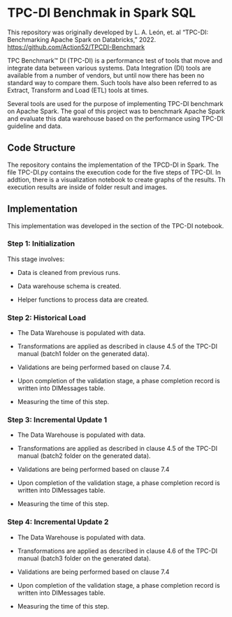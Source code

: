 # TPC-DI Benchmak in Spark SQL

This repository was originally developed by L. A. León, et. al “TPC-DI: Benchmarking Apache Spark on Databricks,” 2022. https://github.com/Action52/TPCDI-Benchmark

TPC Benchmark™ DI (TPC-DI) is a performance test of tools that move and integrate data between various systems. Data Integration (DI) tools are available from a number of vendors, but until now there has been no standard way to compare them. Such tools have also been referred to as Extract, Transform and Load (ETL) tools at times. 

Several tools are used for the purpose of implementing TPC-DI benchmark on Apache Spark. The goal of this project was to benchmark Apache Spark and evaluate this data warehouse based on the performance using TPC-DI guideline and data.

## Code Structure

The repository contains the implementation of the TPCD-DI in Spark. The file TPC-DI.py contains the execution code for the five steps of TPC-DI. In addtion, there is a visualization notebook to create graphs of the results. Th execution results are inside of folder result and images.

## Implementation

This implementation was developed in the section of the TPC-DI notebook.

### Step 1: Initialization 

This stage involves: 

- Data is cleaned from previous runs. 

- Data warehouse schema is created. 

- Helper functions to process data are created.


### Step 2: Historical Load 

- The Data Warehouse is populated with data. 

- Transformations are applied as described in clause 4.5 of the TPC-DI manual (batch1 folder on the generated data). 

- Validations are being performed based on clause 7.4. 

- Upon completion of the validation stage, a phase completion record is written into DIMessages table. 

- Measuring the time of this step. 


### Step 3: Incremental Update 1 

- The Data Warehouse is populated with data. 

- Transformations are applied as described in clause 4.5 of the TPC-DI manual (batch2 folder on the generated data). 

- Validations are being performed based on clause 7.4 

- Upon completion of the validation stage, a phase completion record is written into DIMessages table. 

- Measuring the time of this step. 

 
 ### Step 4: Incremental Update 2 

- The Data Warehouse is populated with data. 

- Transformations are applied as described in clause 4.6 of the TPC-DI manual (batch3 folder on the generated data). 

- Validations are being performed based on clause 7.4 

- Upon completion of the validation stage, a phase completion record is written into DIMessages table. 

- Measuring the time of this step.

